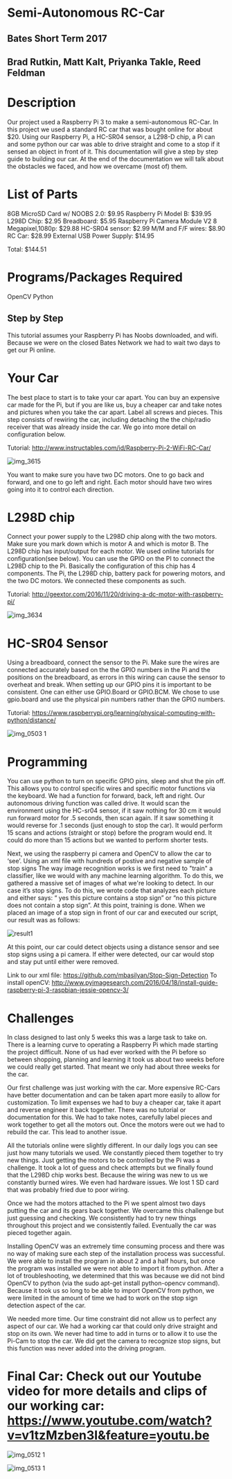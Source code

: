 # Semi-Autonomous RC-Car
## Bates Short Term 2017 
## Brad Rutkin, Matt Kalt, Priyanka Takle, Reed Feldman 
 
# Description 
Our project used a Raspberry Pi 3 to make a semi-autonomous RC-Car. In this project we used a standard RC car that was bought online for about $20. Using our Raspberry Pi, a HC-SR04 sensor, a L298-D chip, a Pi can and some python our car was able to drive straight and come to a stop if it sensed an object in front of it. This documentation will give a step by step guide to building our car. At the end of the documentation we will talk about the obstacles we faced, and how we overcame (most of) them.  
 
# List of Parts 
 
8GB MicroSD Card w/ NOOBS 2.0: $9.95
Raspberry Pi Model B: $39.95
L298D Chip: $2.95
Breadboard: $5.95
Raspberry Pi Camera Module V2 8 Megapixel,1080p: $29.88
HC-SR04 sensor: $2.99
M/M and F/F wires: $8.90
RC Car: $28.99
External USB Power Supply:  $14.95
 
Total: $144.51
 
# Programs/Packages Required 
 
OpenCV
Python 
 
## Step by Step
This tutorial assumes your Raspberry Pi has Noobs downloaded, and wifi. Because we were on the closed Bates Network we had to wait two days to get our Pi online. 
 
# Your Car
The best place to start is to take your car apart. You can buy an expensive car made for the Pi, but if you are like us, buy a cheaper car and take notes and pictures when you take the car apart. Label all screws and pieces.  This step consists of rewiring the car, including detaching the the chip/radio receiver that was already inside the car.   We go into more detail on configuration below.  
 
Tutorial: http://www.instructables.com/id/Raspberry-Pi-2-WiFi-RC-Car/
 
 
![img_3615](https://cloud.githubusercontent.com/assets/18706242/26501842/b9f05d38-4208-11e7-93b8-b7718303dac1.jpg)
 
You want to make sure you have two DC motors. One to go back and forward, and one to go left and right. Each motor should have two wires going into it to control each direction.
 
 
# L298D chip
Connect your power supply to the L298D chip along with the two motors. Make sure you mark down which is motor A and which is motor B.  The L298D chip has input/output for each motor.  We used online tutorials for configuration(see below).  You can use the GPIO on the PI to connect the L298D chip to the Pi.  Basically the configuration of this chip has 4 components.  The Pi, the L298D chip, battery pack for powering motors, and the two DC motors.  We connected these components as such.  
 
Tutorial: http://geextor.com/2016/11/20/driving-a-dc-motor-with-raspberry-pi/
 
![img_3634](https://cloud.githubusercontent.com/assets/18706242/26502098/7bbee510-4209-11e7-992c-b0be6dd04dd8.jpg)

 
# HC-SR04 Sensor
Using a breadboard, connect the sensor to the Pi. Make sure the wires are connected accurately based on the the GPIO numbers in the Pi and the positions on the breadboard, as errors in this wiring can cause the sensor to overheat and break.   When setting up our GPIO pins it is important to be consistent.  One can either use GPIO.Board or GPIO.BCM.  We chose to use gpio.board and use the physical pin numbers rather than the GPIO numbers.  
 
Tutorial: https://www.raspberrypi.org/learning/physical-computing-with-python/distance/
 
![img_0503 1](https://cloud.githubusercontent.com/assets/18706242/26502210/e6b46e12-4209-11e7-94ae-0512b7fa37a8.jpg)

 
# Programming
 
You can use python to turn on specific GPIO pins, sleep and shut the pin off. This allows you to control specific wires and specific motor functions via the keyboard. We had a function for forward, back,  left and right. Our autonomous driving function was called drive. It would scan the environment using the HC-sr04 sensor, if it saw nothing for 30 cm it would run forward motor for .5 seconds, then scan again. If it saw something it would reverse for .1 seconds (just enough to stop the car). It would perform 15 scans and actions (straight or stop) before the program would end. It could do more than 15 actions but we wanted to perform shorter tests. 
 
Next, we using the raspberry pi camera and OpenCV to allow the car to ‘see’.  Using an xml file with hundreds of postive and negative sample of stop signs  The way image recognition works is we first need to "train" a classifier, like we would with any machine learning algorithm. To do this, we gathered a  massive set of images of what we're looking to detect.   In our case it’s stop signs.  To do this, we wrote code that analyzes each picture and either says: “ yes this picture contains a stop sign” or “no this picture does not contain a stop sign”.  At this point, training is done.  When we placed an image of a stop sign in front of our car and executed our script, our result was as follows:
 
![result1](https://cloud.githubusercontent.com/assets/18706242/26502148/a1110d02-4209-11e7-93ac-17512ce232b6.jpg)
 
At this point, our car could detect objects using a distance sensor and see stop signs using a pi camera.  If either were detected, our car would stop and stay put until either were removed.  
 
Link to our xml file: https://github.com/mbasilyan/Stop-Sign-Detection
To install openCV: http://www.pyimagesearch.com/2016/04/18/install-guide-raspberry-pi-3-raspbian-jessie-opencv-3/
 
# Challenges
In class designed to last only 5 weeks this was a large task to take on. There is a learning curve to operating a Raspberry Pi which made starting the project difficult. None of us had ever worked with the Pi before so between shopping, planning and learning it took us about two weeks before we could really get started. That meant we only had about three weeks for the car.
 
Our first challenge was just working with the car. More expensive RC-Cars have better documentation and can be taken apart more easily to allow for customization. To limit expenses we had to buy a cheaper car, take it apart and reverse engineer it back together. There was no tutorial or documentation for this. We had to take notes, carefully label pieces and work together to get all the motors out. Once the motors were out we had to rebuild the car. This lead to another issue.
 
All the tutorials online were slightly different. In our daily logs you can see just how many tutorials we used. We constantly pieced them together to try new things. Just getting the motors to be controlled by the Pi was a challenge. It took a lot of guess and check attempts but we finally found that the L298D chip works best. Because the wiring was new to us we constantly burned wires. We even had hardware issues. We lost 1 SD card that was probably fried due to poor wiring.
 
Once we had the motors attached to the Pi we spent almost two days putting the car and its gears back together. We overcame this challenge but just guessing and checking. We consistently had to try new things throughout this project and we consistently failed. Eventually the car was pieced together again. 
 
Installing OpenCV was an extremely time consuming process and there was no way of making sure each step of the installation process was successful. We were able to install the program in about 2 and a half hours, but once the program was installed we were not able to import it from python. After a lot of troubleshooting, we determined that this was because we did not bind OpenCV to python (via the sudo apt-get install python-opencv command). Because it took us so long to be able to import OpenCV from python, we were limited in the amount of time we had to work on the stop sign detection aspect of the car. 
 
We needed more time. Our time constraint did not allow us to perfect any aspect of our car. We had a working car that could only drive straight and stop on its own. We never had time to add in turns or to allow it to use the Pi-Cam to stop the car. We did get the camera to recognize stop signs, but this function was never added into the driving program. 

# Final Car:  Check out our Youtube video for more details and clips of our working car: https://www.youtube.com/watch?v=v1tzMzben3I&feature=youtu.be


![img_0512 1](https://cloud.githubusercontent.com/assets/18706242/26502365/94d6262a-420a-11e7-8a1c-c0d63a0b181c.jpg)



![img_0513 1](https://cloud.githubusercontent.com/assets/18706242/26502360/8eb28db0-420a-11e7-925c-a4a50755db65.jpg)



